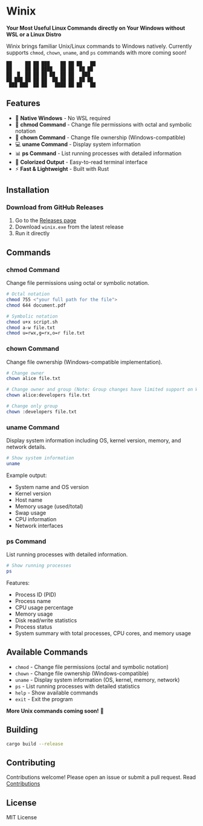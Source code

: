 # Winix

**Your Most Useful Linux Commands directly on Your Windows without WSL or a Linux Distro**

Winix brings familiar Unix/Linux commands to Windows natively. Currently supports `chmod`, `chown`, `uname`, and `ps` commands with more coming soon!

```
██     ██ ██ ███    ██ ██ ██   ██
██     ██ ██ ████   ██ ██  ██ ██
██  █  ██ ██ ██ ██  ██ ██   ███
██ ███ ██ ██ ██  ██ ██ ██  ██ ██
 ███ ███  ██ ██   ████ ██ ██   ██
```

## Features

- 🚀 **Native Windows** - No WSL required
- 🔧 **chmod Command** - Change file permissions with octal and symbolic notation
- 👤 **chown Command** - Change file ownership (Windows-compatible)
- 💻 **uname Command** - Display system information
- 📊 **ps Command** - List running processes with detailed information
- 🎨 **Colorized Output** - Easy-to-read terminal interface
- ⚡ **Fast & Lightweight** - Built with Rust

## Installation

### Download from GitHub Releases

1. Go to the [Releases page](https://github.com/0xsambit/winix/releases)
2. Download `winix.exe` from the latest release
3. Run it directly


## Commands

### chmod Command

Change file permissions using octal or symbolic notation.

```bash
# Octal notation
chmod 755 <"your full path for the file">
chmod 644 document.pdf

# Symbolic notation
chmod u+x script.sh
chmod a-w file.txt
chmod u=rwx,g=rx,o=r file.txt
```

### chown Command

Change file ownership (Windows-compatible implementation).

```bash
# Change owner
chown alice file.txt

# Change owner and group (Note: Group changes have limited support on Windows)
chown alice:developers file.txt

# Change only group
chown :developers file.txt
```

### uname Command

Display system information including OS, kernel version, memory, and network details.

```bash
# Show system information
uname
```

Example output:
- System name and OS version
- Kernel version  
- Host name
- Memory usage (used/total)
- Swap usage
- CPU information
- Network interfaces

### ps Command

List running processes with detailed information.

```bash
# Show running processes
ps
```

Features:
- Process ID (PID)
- Process name
- CPU usage percentage
- Memory usage
- Disk read/write statistics
- Process status
- System summary with total processes, CPU cores, and memory usage

## Available Commands

- `chmod` - Change file permissions (octal and symbolic notation)
- `chown` - Change file ownership (Windows-compatible)
- `uname` - Display system information (OS, kernel, memory, network)
- `ps` - List running processes with detailed statistics
- `help` - Show available commands
- `exit` - Exit the program

**More Unix commands coming soon!** 🚀

## Building

```bash
cargo build --release
```

## Contributing

Contributions welcome! Please open an issue or submit a pull request. Read [Contributions](https://github.com/0xsambit/winix/blob/master/CONTRIBUTING.md)

## License

MIT License
